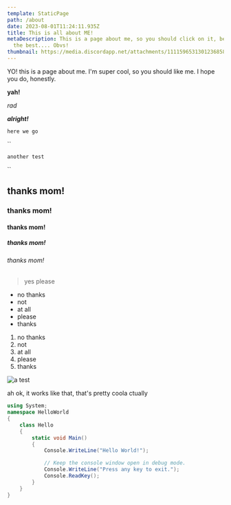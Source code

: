 ```yaml
---
template: StaticPage
path: /about
date: 2023-08-01T11:24:11.935Z
title: This is all about ME!
metaDescription: This is a page about me, so you should click on it, because I'm
  the best.... Obvs!
thumbnail: https://media.discordapp.net/attachments/1111596531301236858/1135894527677321226/vakish_a_pictue_of_me_on_the_street_looking_hot_waving_at_the_c_44a01b1c-34a9-4fb8-a036-7e73d8e50beb.png?width=1444&height=907
---
```

Y﻿O! this is a page about me. I'm super cool, so you should like me. I hope you do, honestly.

**y﻿ah!**

*r﻿ad*

***a﻿lright!***

`h﻿ere we go`

``

`a﻿nother test`

``

## t﻿hanks mom!

### t﻿hanks mom!

#### t﻿hanks mom!

##### t﻿hanks mom!

###### t﻿hanks mom!

> y﻿es please

* n﻿o thanks
* n﻿ot
* a﻿t all
* p﻿lease
* t﻿hanks

1. n﻿o thanks
2. n﻿ot
3. a﻿t all
4. p﻿lease
5. t﻿hanks

![a test](https://media.discordapp.net/attachments/1111596531301236858/1135894527677321226/vakish_a_pictue_of_me_on_the_street_looking_hot_waving_at_the_c_44a01b1c-34a9-4fb8-a036-7e73d8e50beb.png?width=1444&height=907 "yes thanks")

a﻿h ok, it works like that, that's pretty coola ctually

```csharp
using System;
namespace HelloWorld
{
    class Hello
    {
        static void Main()
        {
            Console.WriteLine("Hello World!");

            // Keep the console window open in debug mode.
            Console.WriteLine("Press any key to exit.");
            Console.ReadKey();
        }
    }
}
```